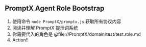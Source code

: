 ## PromptX Agent Role Bootstrap

1. 使用命令 `node PromptX/promptx.js` 获取所有协议内容
2. 阅读并理解 PromptX 提示词系统
3. 你需要代入的角色是 @file://PromptX/domain/test/test.role.md
4. Action!!